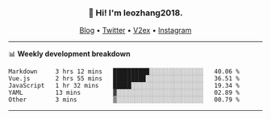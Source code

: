 <h3 align="center">👋 Hi! I'm leozhang2018.</h3>
<p align="center">
  <a href="https://code.leozhang2018.me">Blog</a> •
  <a href="https://twitter.com/leozhang2018">Twitter</a> •
  <a href="https://www.v2ex.com/member/leozhang">V2ex</a> •
  <a href="https://www.instagram.com/leozhanghere">Instagram</a>
</p>

-------

📊 **Weekly development breakdown**
<!--START_SECTION:waka-->
```text
Markdown     3 hrs 12 mins   ██████████░░░░░░░░░░░░░░░   40.06 % 
Vue.js       2 hrs 55 mins   █████████░░░░░░░░░░░░░░░░   36.51 % 
JavaScript   1 hr 32 mins    █████░░░░░░░░░░░░░░░░░░░░   19.34 % 
YAML         13 mins         ▓░░░░░░░░░░░░░░░░░░░░░░░░   02.89 % 
Other        3 mins          ▒░░░░░░░░░░░░░░░░░░░░░░░░   00.79 % 
```
<!--END_SECTION:waka-->
-------
